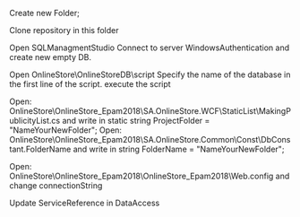 Create new Folder;

Clone repository in this folder

Open SQLManagmentStudio Connect to server WindowsAuthentication and create new empty DB.

Open OnlineStore\OnlineStoreDB\script  Specify the name of the database in the first line of the script.
execute the script

Open: OnlineStore\OnlineStore_Epam2018\SA.OnlineStore.WCF\StaticList\MakingPublicityList.cs and 
write in  static string ProjectFolder = "NameYourNewFolder";
Open: OnlineStore\OnlineStore_Epam2018\SA.OnlineStore.Common\Const\DbConstant.FolderName and 
write in    string FolderName = "NameYourNewFolder";

Open: OnlineStore\OnlineStore_Epam2018\OnlineStore_Epam2018\Web.config and change connectionString

Update ServiceReference in DataAccess
